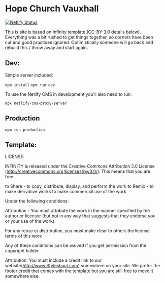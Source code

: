 # Hope Church Vauxhall

[![Netlify Status](https://api.netlify.com/api/v1/badges/4057c1e9-f680-49d5-a1df-fae5bd2c157f/deploy-status)](https://app.netlify.com/sites/hope-vauxhall/deploys)

This is site is based on Infinity template (CC-BY-3.0 details below). Everything was a bit rushed to get things together, so corners have been cut and good practices ignored. Optimistically someone will go back and rebuild this / throw away and start again.

## Dev:

Simple server included:

`npm install`
`npm run dev`

To use the Netlify CMS in development you'll also need to run:

`npx netlify-cms-proxy-server`

## Production

`npm run production`

## Template:

LICENSE:

INFINITY is released under the Creative Commons Attribution 3.0 License
(http://creativecommons.org/licenses/by/3.0/). This means that you are free:

to Share - to copy, distribute, display, and perform the work
to Remix - to make derivative works
to make commercial use of the work

Under the following conditions:

Attribution - You must attribute the work in the manner specified by the
author or licensor (but not in any way that suggests that they endorse you
or your use of the work).

For any reuse or distribution, you must make clear to others the license
terms of this work

Any of these conditions can be waived if you get permission from the
copyright holder

Attribution:
You must include a credit link to our website(http://www.Styleshout.com) somewhere on
your site. We prefer the footer credit that comes with the template but you are still
free to move it somewhere else.
